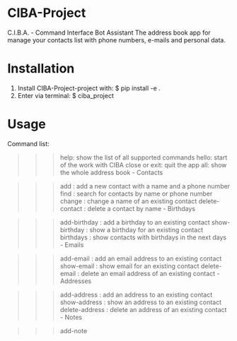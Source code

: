 # CIBA-Project
C.I.B.A. - Command Interface Bot Assistant 
The address book app for manage your contacts list with phone numbers, e-mails and personal data. 

# Installation
1. Install CIBA-Project-project with: $ pip install -e .
2. Enter via terminal: $ ciba_project

# Usage
Command list:
>>> help: show the list of all supported commands
>>> hello: start of the work with CIBA
>>> close or exit: quit the app
>>> all: show the whole address book
	- Contacts

>>> add <name> <phone>: add a new contact with a name and a phone number
>>> find <name>: search for contacts by name or phone number
>>> change <name> <new name>: change a name of an existing contact
>>> delete-contact <name>: delete a contact by name
	- Birthdays

>>> add-birthday <name> <date>: add a birthday to an existing contact
>>> show-birthday <name>: show a birthday for an existing contact
>>> birthdays <any digital>: show contacts with birthdays in the next <any digital> days
	- Emails

>>> add-email <name>: add an email address to an existing contact
>>> show-email <name>: show email for an existing contact
>>> delete-email <name>: delete an email address of an existing contact
	- Addresses

>>> add-address <name>: add an address to an existing contact
>>> show-address <name>: show an address to an existing contact
>>> delete-address <name>: delete an address of an existing contact
	- Notes

>>> add-note <title>: start creating process of a new note
>>> edit-note <title>: edit note content named <title>
>>> find-note <keyword>: searching by keyword in existing notes
>>> find-notes-by-tag <tags>: searching by tag in existing notes
>>> delete-note <title>: delete note by title
    
# Contact
@oleksandrsinitskyi alex.sinitskyi@gmail.com 
Project Link: https://github.com/Ol-Sin/CIBA-Project.git
